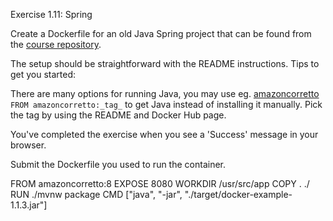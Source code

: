 Exercise 1.11: Spring

Create a Dockerfile for an old Java Spring project that can be found from the [course repository](https://github.com/docker-hy/material-applications/tree/main/spring-example-project).

The setup should be straightforward with the README instructions. Tips to get you started:

There are many options for running Java, you may use eg. [amazoncorretto](https://hub.docker.com/_/amazoncorretto) `FROM amazoncorretto:_tag_` to get Java instead of installing it manually. Pick the tag by using the README and Docker Hub page.

You've completed the exercise when you see a 'Success' message in your browser.

Submit the Dockerfile you used to run the container.

FROM amazoncorretto:8
EXPOSE 8080
WORKDIR /usr/src/app
COPY . ./
RUN ./mvnw package
CMD ["java", "-jar", "./target/docker-example-1.1.3.jar"]